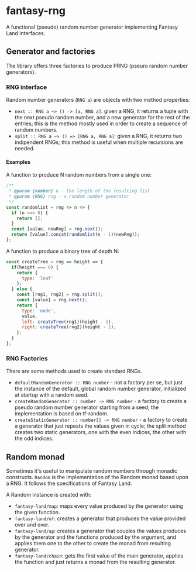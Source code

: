 # fantasy-rng
A functional (pseudo) random number generator implementing Fantasy Land interfaces.

## Generator and factories

The library offers three factories to produce PRNG (pseuro random number generators).

### RNG interface

Random number generators (`RNG a`) are objects with two method properties:
- `next :: RNG a ~> () -> [a, RNG a]`: given a RNG, it returns a tuple with the next pseudo random number, and a new generator for the rest of the entries; this is the method mostly used in order to create a sequence of random numbers.
- `split :: RNG a ~> () => [RNG a, RNG a]`: given a RNG, it returns two indipendent RNGs; this method is useful when multiple recursions are needed.

#### Examples

A function to produce N random numbers from a single one:

```javascript
/**
 * @param {number} n - the length of the resulting list
 * @param {RNG} rng - a random number generator
 */
const randomlist = rng => n => {
  if (n === 0) {
    return [];
  }
  const [value, newRng] = rng.next();
  return [value].concat(randomlist(n - 1)(newRng));
};
```

A function to produce a binary tree of depth N:

```javascript
const createTree = rng => height => {
  if(height === 0) {
    return {
      type: 'leaf'
    };
  } else {
    const [rng1, rng2] = rng.split();
    const [value] = rng.next();
    return {
      type: 'node',
      value,
      left: createTree(rng1)(height - 1),
      right: createTree(rng2)(height - 1),
    };
  }
};
```

### RNG Factories

There are some methods used to create standard RNGs.

- `defaultRandomGenerator :: RNG number` - not a factory per se, but just the instance of the default, global random number generator, initialized at startup with a random seed.
- `createRandomGenerator :: number -> RNG number` - a factory to create a pseudo random number generator starting from a seed; the implementation is based on tf-random.
- `createStaticGenerator :: number[] -> RNG number` - a factory to create a generator that just repeats the values given in cycle; the split method creates two static generators, one with the even indices, the other with the odd indices. 

## Random monad

Sometimes it's useful to manipulate random numbers through monadic constructs. `Random` is the implementation of the Random monad based upon a RNG. It follows the specifications of Fantasy Land.

A Random instance is created with:

- `fantasy-land/map`: maps every value produced by the generator using the given function.
- `fantasy-land/of`: creates a generator that produces the value provided over and over.
- `fantasy-land/ap`: creates a generator that couples the values produces by the generator and the functions produced by the argument, and applies them one to the other to create the monad from resulting generator.
- `fantasy-land/chain`: gets the first value of the main generator, applies the function and just returns a monad from the resulting generator.